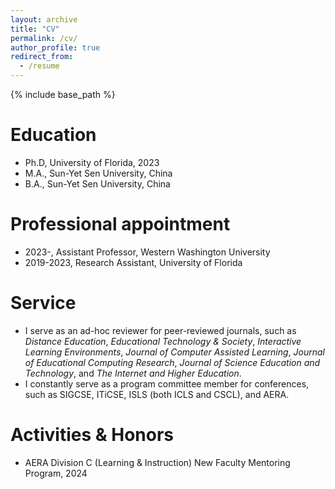 ```yaml
---
layout: archive
title: "CV"
permalink: /cv/
author_profile: true
redirect_from:
  - /resume
---
```


{% include base_path %}

Education
======
* Ph.D,  University of Florida, 2023
* M.A.,  Sun-Yet Sen University, China
* B.A.,  Sun-Yet Sen University, China

Professional appointment
======
* 2023-, Assistant Professor, Western Washington University
* 2019-2023, Research Assistant, University of Florida
  
Service
======
* I serve as an ad-hoc reviewer for peer-reviewed journals, such as *Distance Education*, *Educational Technology & Society*, *Interactive Learning Environments*, *Journal of Computer Assisted Learning*, *Journal of Educational Computing Research*, *Journal of Science Education and Technology*, and *The Internet and Higher Education*.
* I constantly serve as a program committee member for conferences, such as SIGCSE, ITiCSE, ISLS (both ICLS and CSCL), and AERA.

Activities & Honors
======
* AERA Division C (Learning & Instruction) New Faculty Mentoring Program, 2024
